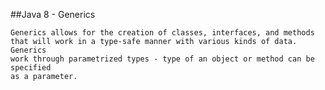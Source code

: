 ##Java 8 - Generics

	Generics allows for the creation of classes, interfaces, and methods
	that will work in a type-safe manner with various kinds of data. Generics
	work through parametrized types - type of an object or method can be specified
	as a parameter.